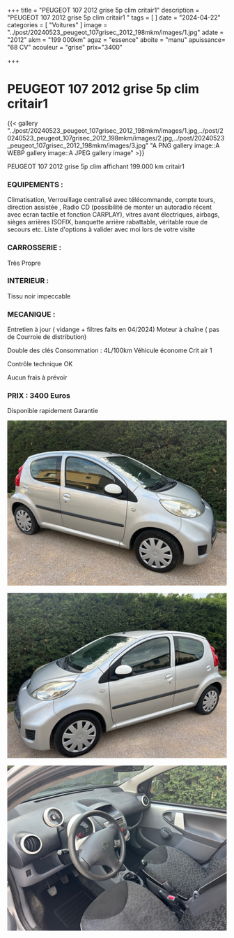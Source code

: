 +++
title = "PEUGEOT 107 2012 grise 5p clim critair1"
description = "PEUGEOT 107 2012 grise 5p clim critair1 "
tags = [
]
date = "2024-04-22"
categories = [
    "Voitures"
]
image = "../post/20240523_peugeot_107grisec_2012_198mkm/images/1.jpg"
adate = "2012"
akm = "199 000km"
agaz = "essence"
aboite = "manu"
apuissance= "68 CV"
acouleur = "grise"
prix="3400"

+++

# PEUGEOT 107 2012 grise 5p clim critair1

{{< gallery  "../post/20240523_peugeot_107grisec_2012_198mkm/images/1.jpg,../post/20240523_peugeot_107grisec_2012_198mkm/images/2.jpg,../post/20240523_peugeot_107grisec_2012_198mkm/images/3.jpg" "A PNG gallery image::A WEBP gallery image::A JPEG gallery image" >}}
 


PEUGEOT 107 2012 grise 5p clim affichant 199.000 km critair1


### EQUIPEMENTS :
Climatisation, Verrouillage centralisé avec télécommande, compte tours, direction assistée , Radio CD (possibilité de monter un autoradio récent avec ecran tactile et fonction CARPLAY), vitres avant électriques, airbags, sièges arrières ISOFIX, banquette arrière rabattable, véritable roue de secours etc.
Liste d'options à valider avec moi lors de votre visite


### CARROSSERIE :
Très Propre


### INTERIEUR :
Tissu noir impeccable

### MECANIQUE :
Entretien à jour ( vidange + filtres faits en 04/2024)
Moteur à chaîne ( pas de Courroie de distribution)

Double des clés
Consommation : 4L/100km
Véhicule économe
Crit air 1

Contrôle technique OK 

Aucun frais à prévoir


### PRIX : 3400 Euros

Disponible rapidement
Garantie

<!-- more -->


![](images/1.jpg)

![](images/2.jpg)

![](images/3.jpg)

